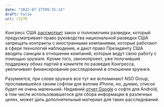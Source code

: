 ```yaml
---
date: "2022-07-27T09:35:14"
draft: False
url: /3270
---
```


Конгресс США [рассмотрит](https://www.cyberscoop.com/house-intelligence-bill-combating-spyware/) закон о полномочиях разведки, который предусматривает право руководства национальной разведки США запрещать контракты с иностранными компаниями, которые работают в сфере технологий наблюдения, и дают право Президенту США вводить санкции в отношении компаний, которые ведут свою работу с помощью spyware. Кроме того, законопроект, уже получивший поддержку обоих партий в комитете по разведке Конгресса, увеличивает финансирование расследований в отношении spyware.

Разумеется, при слове spyware все тут же вспоминают NSO Group, прославившейся своим софтом для взлома iPhone, но, думаю, список будет не очень маленький. Недавний [отчет Google](https://blog.google/threat-analysis-group/continued-cyber-activity-in-eastern-europe-observed-by-tag/) о софте для Android, в том числе использовавшегося для сбора информации в различных целях, может дать дополнительный материал для таких расследований.
